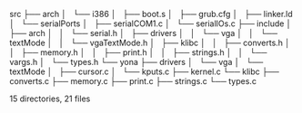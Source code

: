 src
├── arch
│   └── i386
│       ├── boot.s
│       ├── grub.cfg
│       ├── linker.ld
│       └── serialPorts
│           ├── serialCOM1.c
│           └── serialIOs.c
├── include
│   ├── arch
│   │   └── serial.h
│   ├── drivers
│   │   └── vga
│   │       └── textMode
│   │           └── vgaTextMode.h
│   ├── klibc
│   │   ├── converts.h
│   │   ├── memory.h
│   │   ├── print.h
│   │   ├── strings.h
│   │   └── vargs.h
│   └── types.h
└── yona
    ├── drivers
    │   └── vga
    │       └── textMode
    │           ├── cursor.c
    │           └── kputs.c
    ├── kernel.c
    └── klibc
        ├── converts.c
        ├── memory.c
        ├── print.c
        ├── strings.c
        └── types.c

15 directories, 21 files
